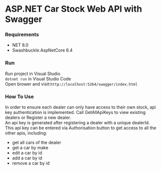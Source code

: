 ﻿# ASP.NET Car Stock Web API with Swagger
### Requirements
- NET 8.0
- Swashbuckle.AspNetCore 6.4

### Run
Run project in Visual Studio\
`dotnet run` in Visual Studio Code\
Open brower and visit:`http://localhost:5264/swagger/index.html`

### How To Use
In order to ensure each dealer can only have access to their own stock, api key authentication is implemented. Call GetAllApiKeys to view existing dealers or Register a new dealer.\
An api key is generated after registering a dealer with a unique dealerId. This api key can be entered via Authorisation button to get access to all the other apis, including:
- get all cars of the dealer
- get a car by make
- edit a car by id
- add a car by id
- remove a car by id